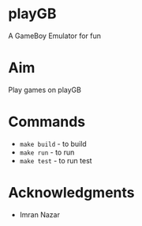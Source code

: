 # playGB
A GameBoy Emulator for fun

# Aim
Play games on playGB

# Commands
* `make build` - to build
* `make run` - to run
* `make test` - to run test

# Acknowledgments
* Imran Nazar
